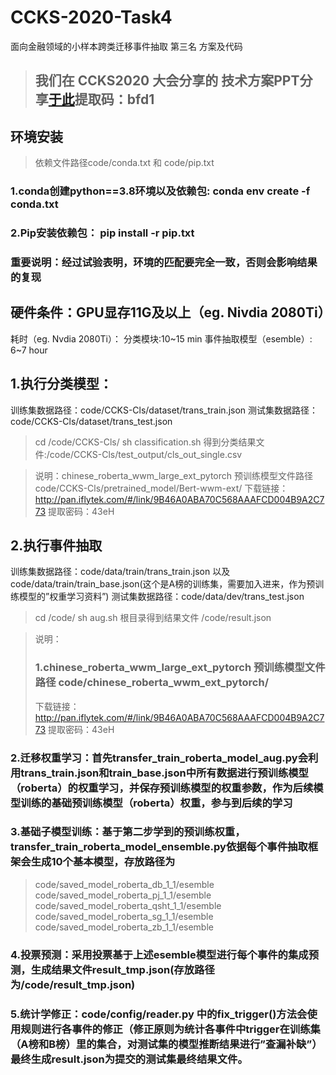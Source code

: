 # CCKS-2020-Task4
面向金融领域的小样本跨类迁移事件抽取 第三名 方案及代码
> ## 我们在 CCKS2020 大会分享的 技术方案PPT分享[于此](https://pan.baidu.com/s/1ulJXAMVZua7lcHy8K57ZMQ)提取码：bfd1 

## 环境安装
> 依赖文件路径code/conda.txt  和  code/pip.txt
### 1.conda创建python==3.8环境以及依赖包:  conda env create -f conda.txt
### 2.Pip安装依赖包： pip install -r pip.txt
### 重要说明：经过试验表明，环境的匹配要完全一致，否则会影响结果的复现

## 硬件条件：GPU显存11G及以上（eg. Nivdia 2080Ti）
耗时（eg. Nvdia 2080Ti）：
分类模块:10~15 min
事件抽取模型（esemble）: 6~7 hour
## 1.执行分类模型：
训练集数据路径：code/CCKS-Cls/dataset/trans_train.json
测试集数据路径：code/CCKS-Cls/dataset/trans_test.json
> cd /code/CCKS-Cls/
> sh classification.sh
得到分类结果文件:/code/CCKS-Cls/test_output/cls_out_single.csv

> 说明：chinese_roberta_wwm_large_ext_pytorch 预训练模型文件路径 code/CCKS-Cls/pretrained_model/Bert-wwm-ext/
下载链接：
http://pan.iflytek.com/#/link/9B46A0ABA70C568AAAFCD004B9A2C773
提取密码：43eH


## 2.执行事件抽取
训练集数据路径：code/data/train/trans_train.json
以及code/data/train/train_base.json(这个是A榜的训练集，需要加入进来，作为预训练模型的”权重学习资料”)
测试集数据路径：code/data/dev/trans_test.json
> cd /code/
> sh aug.sh
根目录得到结果文件 /code/result.json 

> 说明：
> ### 1.chinese_roberta_wwm_large_ext_pytorch 预训练模型文件路径 code/chinese_roberta_wwm_ext_pytorch/
> 下载链接：
http://pan.iflytek.com/#/link/9B46A0ABA70C568AAAFCD004B9A2C773
提取密码：43eH


### 2.迁移权重学习：首先transfer_train_roberta_model_aug.py会利用trans_train.json和train_base.json中所有数据进行预训练模型（roberta）的权重学习，并保存预训练模型的权重参数，作为后续模型训练的基础预训练模型（roberta）权重，参与到后续的学习

### 3.基础子模型训练：基于第二步学到的预训练权重，transfer_train_roberta_model_ensemble.py依据每个事件抽取框架会生成10个基本模型，存放路径为
> code/saved_model_roberta_db_1_1/esemble
> code/saved_model_roberta_pj_1_1/esemble
> code/saved_model_roberta_qsht_1_1/esemble
> code/saved_model_roberta_sg_1_1/esemble
> code/saved_model_roberta_zb_1_1/esemble

### 4.投票预测：采用投票基于上述esemble模型进行每个事件的集成预测，生成结果文件result_tmp.json(存放路径为/code/result_tmp.json)

### 5.统计学修正：code/config/reader.py 中的fix_trigger()方法会使用规则进行各事件的修正（修正原则为统计各事件中trigger在训练集（A榜和B榜）里的集合，对测试集的模型推断结果进行”查漏补缺”）最终生成result.json为提交的测试集最终结果文件。

